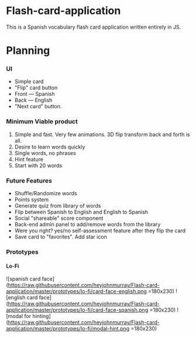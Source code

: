 # Flash-card-application

This is a Spanish vocabulary flash card application written entirely in JS.

# Planning

### UI

* Simple card
* "Flip" card button
* Front &mdash; Spanish
* Back &mdash; English
* "Next card" button.

### Minimum Viable product

1. Simple and fast. Very few animations. 3D flip transform back and forth is all.
2. Desire to learn words quickly
3. Single words, no phrases
4. Hint feature
5. Start with 20 words


### Future Features

* Shuffle/Randomize words
* Points system
* Generate quiz from library of words
* Flip between Spanish to English and English to Spanish
* Social "shareable" score component
* Back-end admin panel to add/remove words from the library
* Were you right? yes/no self-assessment feature after they flip the card
* Save card to "favorites". Add star icon

### Prototypes
#### Lo-Fi

![spanish card face](https://raw.githubusercontent.com/heyjohnmurray/Flash-card-application/master/prototypes/lo-fi/card-face-english.png =180x230)
![english card face](https://raw.githubusercontent.com/heyjohnmurray/Flash-card-application/master/prototypes/lo-fi/card-face-spanish.png =180x230)
![modal for hinting](https://raw.githubusercontent.com/heyjohnmurray/Flash-card-application/master/prototypes/lo-fi/modal-hint.png =180x230)